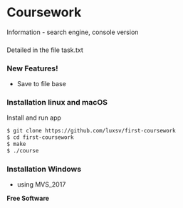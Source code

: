 # Coursework

Information - search engine, console version
###
Detailed in the file task.txt

### New Features!

  - Save to file base

### Installation linux and macOS
Install and run app

```sh
$ git clone https://github.com/luxsv/first-coursework
$ cd first-coursework
$ make
$ ./course
```

### Installation Windows
  - using MVS_2017

**Free Software**


